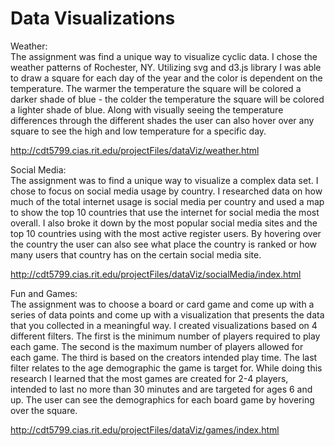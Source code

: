 # Data Visualizations

Weather: <br>
The assignment was find a unique way to visualize cyclic data. I chose the weather patterns of Rochester, NY. Utilizing svg and d3.js library I was able to draw a square for each day of the year and the color is dependent on the temperature. The warmer the temperature the square will be colored a darker shade of blue - the colder the temperature the square will be colored a lighter shade of blue. Along with visually seeing the temperature differences through the different shades the user can also hover over any square to see the high and low temperature for a specific day.

http://cdt5799.cias.rit.edu/projectFiles/dataViz/weather.html


Social Media: <br>
The assignment was to find a unique way to visualize a complex data set. I chose to focus on social media usage by country. I researched data on how much of the total internet usage is social media per country and used a map to show the top 10 countries that use the internet for social media the most overall. I also broke it down by the most popular social media sites and the top 10 countries using with the most active register users. By hovering over the country the user can also see what place the country is ranked or how many users that country has on the certain social media site.

http://cdt5799.cias.rit.edu/projectFiles/dataViz/socialMedia/index.html

Fun and Games: <br>
The assignment was to choose a board or card game and come up with a series of data points and come up with a visualization that presents the data that you collected in a meaningful way. I created visualizations based on 4 different filters. The first is the minimum number of players required to play each game. The second is the maximum number of players allowed for each game. The third is based on the creators intended play time. The last filter relates to the age demographic the game is target for. While doing this research I learned that the most games are created for 2-4 players, intended to last no more than 30 minutes and are targeted for ages 6 and up. The user can see the demographics for each board game by hovering over the square.

http://cdt5799.cias.rit.edu/projectFiles/dataViz/games/index.html
